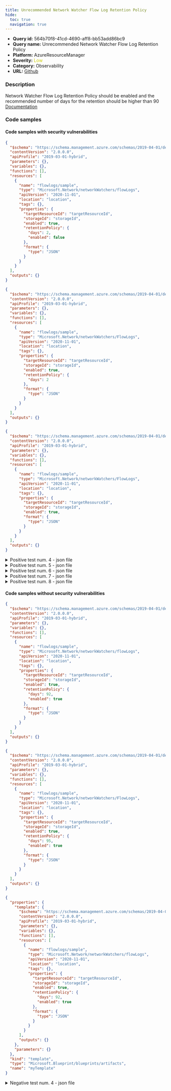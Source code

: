 ```yaml
---
title: Unrecommended Network Watcher Flow Log Retention Policy
hide:
  toc: true
  navigation: true
---
```


<style>
  .highlight .hll {
    background-color: #ff171742;
  }
  .md-content {
    max-width: 1100px;
    margin: 0 auto;
  }
</style>

-   **Query id:** 564b70f8-41cd-4690-aff8-bb53add86bc9
-   **Query name:** Unrecommended Network Watcher Flow Log Retention Policy
-   **Platform:** AzureResourceManager
-   **Severity:** <span style="color:#CC0">Low</span>
-   **Category:** Observability
-   **URL:** [Github](https://github.com/Checkmarx/kics/tree/master/assets/queries/azureResourceManager/unrecommended_network_watcher_flow_log_retention_policy)

### Description
Network Watcher Flow Log Retention Policy should be enabled and the recommended number of days for the retention should be higher than 90<br>
[Documentation](https://docs.microsoft.com/en-us/azure/templates/microsoft.network/2019-11-01/networkwatchers/flowlogs?tabs=json#retentionpolicyparameters-object)

### Code samples
#### Code samples with security vulnerabilities
```json title="Positive test num. 1 - json file" hl_lines="20 21"
{
  "$schema": "https://schema.management.azure.com/schemas/2019-04-01/deploymentTemplate.json#",
  "contentVersion": "2.0.0.0",
  "apiProfile": "2019-03-01-hybrid",
  "parameters": {},
  "variables": {},
  "functions": [],
  "resources": [
    {
      "name": "flowlogs/sample",
      "type": "Microsoft.Network/networkWatchers/flowLogs",
      "apiVersion": "2020-11-01",
      "location": "location",
      "tags": {},
      "properties": {
        "targetResourceId": "targetResourceId",
        "storageId": "storageId",
        "enabled": true,
        "retentionPolicy": {
          "days": 2,
          "enabled": false
        },
        "format": {
          "type": "JSON"
        }
      }
    }
  ],
  "outputs": {}
}

```
```json title="Positive test num. 2 - json file" hl_lines="19 20"
{
  "$schema": "https://schema.management.azure.com/schemas/2019-04-01/deploymentTemplate.json#",
  "contentVersion": "2.0.0.0",
  "apiProfile": "2019-03-01-hybrid",
  "parameters": {},
  "variables": {},
  "functions": [],
  "resources": [
    {
      "name": "flowlogs/sample",
      "type": "Microsoft.Network/networkWatchers/FlowLogs",
      "apiVersion": "2020-11-01",
      "location": "location",
      "tags": {},
      "properties": {
        "targetResourceId": "targetResourceId",
        "storageId": "storageId",
        "enabled": true,
        "retentionPolicy": {
          "days": 2
        },
        "format": {
          "type": "JSON"
        }
      }
    }
  ],
  "outputs": {}
}

```
```json title="Positive test num. 3 - json file" hl_lines="15"
{
  "$schema": "https://schema.management.azure.com/schemas/2019-04-01/deploymentTemplate.json#",
  "contentVersion": "2.0.0.0",
  "apiProfile": "2019-03-01-hybrid",
  "parameters": {},
  "variables": {},
  "functions": [],
  "resources": [
    {
      "name": "flowlogs/sample",
      "type": "Microsoft.Network/networkWatchers/FlowLogs",
      "apiVersion": "2020-11-01",
      "location": "location",
      "tags": {},
      "properties": {
        "targetResourceId": "targetResourceId",
        "storageId": "storageId",
        "enabled": true,
        "format": {
          "type": "JSON"
        }
      }
    }
  ],
  "outputs": {}
}

```
<details><summary>Positive test num. 4 - json file</summary>

```json hl_lines="15"
{
  "$schema": "https://schema.management.azure.com/schemas/2019-04-01/deploymentTemplate.json#",
  "contentVersion": "2.0.0.0",
  "apiProfile": "2019-03-01-hybrid",
  "parameters": {},
  "variables": {},
  "functions": [],
  "resources": [
    {
      "name": "flowlogs/sample",
      "type": "Microsoft.Network/networkWatchers/FlowLogs",
      "apiVersion": "2020-11-01",
      "location": "location",
      "tags": {},
      "properties": {
        "targetResourceId": "targetResourceId",
        "storageId": "storageId",
        "retentionPolicy": {
          "days": 95,
          "enabled": true
        },
        "format": {
          "type": "JSON"
        }
      }
    }
  ],
  "outputs": {}
}

```
</details>
<details><summary>Positive test num. 5 - json file</summary>

```json hl_lines="22 23"
{
  "properties": {
    "template": {
      "$schema": "https://schema.management.azure.com/schemas/2019-04-01/deploymentTemplate.json#",
      "contentVersion": "2.0.0.0",
      "apiProfile": "2019-03-01-hybrid",
      "parameters": {},
      "variables": {},
      "functions": [],
      "resources": [
        {
          "name": "flowlogs/sample",
          "type": "Microsoft.Network/networkWatchers/flowLogs",
          "apiVersion": "2020-11-01",
          "location": "location",
          "tags": {},
          "properties": {
            "targetResourceId": "targetResourceId",
            "storageId": "storageId",
            "enabled": true,
            "retentionPolicy": {
              "days": 2,
              "enabled": false
            },
            "format": {
              "type": "JSON"
            }
          }
        }
      ],
      "outputs": {}
    },
    "parameters": {}
  },
  "kind": "template",
  "type": "Microsoft.Blueprint/blueprints/artifacts",
  "name": "myTemplate"
}

```
</details>
<details><summary>Positive test num. 6 - json file</summary>

```json hl_lines="21 22"
{
  "properties": {
    "template": {
      "$schema": "https://schema.management.azure.com/schemas/2019-04-01/deploymentTemplate.json#",
      "contentVersion": "2.0.0.0",
      "apiProfile": "2019-03-01-hybrid",
      "parameters": {},
      "variables": {},
      "functions": [],
      "resources": [
        {
          "name": "flowlogs/sample",
          "type": "Microsoft.Network/networkWatchers/FlowLogs",
          "apiVersion": "2020-11-01",
          "location": "location",
          "tags": {},
          "properties": {
            "targetResourceId": "targetResourceId",
            "storageId": "storageId",
            "enabled": true,
            "retentionPolicy": {
              "days": 2
            },
            "format": {
              "type": "JSON"
            }
          }
        }
      ],
      "outputs": {}
    },
    "parameters": {}
  },
  "kind": "template",
  "type": "Microsoft.Blueprint/blueprints/artifacts",
  "name": "myTemplate"
}

```
</details>
<details><summary>Positive test num. 7 - json file</summary>

```json hl_lines="17"
{
  "properties": {
    "template": {
      "$schema": "https://schema.management.azure.com/schemas/2019-04-01/deploymentTemplate.json#",
      "contentVersion": "2.0.0.0",
      "apiProfile": "2019-03-01-hybrid",
      "parameters": {},
      "variables": {},
      "functions": [],
      "resources": [
        {
          "name": "flowlogs/sample",
          "type": "Microsoft.Network/networkWatchers/FlowLogs",
          "apiVersion": "2020-11-01",
          "location": "location",
          "tags": {},
          "properties": {
            "targetResourceId": "targetResourceId",
            "storageId": "storageId",
            "enabled": true,
            "format": {
              "type": "JSON"
            }
          }
        }
      ],
      "outputs": {}
    },
    "parameters": {}
  },
  "kind": "template",
  "type": "Microsoft.Blueprint/blueprints/artifacts",
  "name": "myTemplate"
}

```
</details>
<details><summary>Positive test num. 8 - json file</summary>

```json hl_lines="17"
{
  "properties": {
    "template": {
      "$schema": "https://schema.management.azure.com/schemas/2019-04-01/deploymentTemplate.json#",
      "contentVersion": "2.0.0.0",
      "apiProfile": "2019-03-01-hybrid",
      "parameters": {},
      "variables": {},
      "functions": [],
      "resources": [
        {
          "name": "flowlogs/sample",
          "type": "Microsoft.Network/networkWatchers/FlowLogs",
          "apiVersion": "2020-11-01",
          "location": "location",
          "tags": {},
          "properties": {
            "targetResourceId": "targetResourceId",
            "storageId": "storageId",
            "retentionPolicy": {
              "days": 95,
              "enabled": true
            },
            "format": {
              "type": "JSON"
            }
          }
        }
      ],
      "outputs": {}
    },
    "parameters": {}
  },
  "kind": "template",
  "type": "Microsoft.Blueprint/blueprints/artifacts",
  "name": "myTemplate"
}

```
</details>


#### Code samples without security vulnerabilities
```json title="Negative test num. 1 - json file"
{
  "$schema": "https://schema.management.azure.com/schemas/2019-04-01/deploymentTemplate.json#",
  "contentVersion": "2.0.0.0",
  "apiProfile": "2019-03-01-hybrid",
  "parameters": {},
  "variables": {},
  "functions": [],
  "resources": [
    {
      "name": "flowlogs/sample",
      "type": "Microsoft.Network/networkWatchers/flowLogs",
      "apiVersion": "2020-11-01",
      "location": "location",
      "tags": {},
      "properties": {
        "targetResourceId": "targetResourceId",
        "storageId": "storageId",
        "enabled": true,
        "retentionPolicy": {
          "days": 92,
          "enabled": true
        },
        "format": {
          "type": "JSON"
        }
      }
    }
  ],
  "outputs": {}
}

```
```json title="Negative test num. 2 - json file"
{
  "$schema": "https://schema.management.azure.com/schemas/2019-04-01/deploymentTemplate.json#",
  "contentVersion": "2.0.0.0",
  "apiProfile": "2019-03-01-hybrid",
  "parameters": {},
  "variables": {},
  "functions": [],
  "resources": [
    {
      "name": "flowlogs/sample",
      "type": "Microsoft.Network/networkWatchers/FlowLogs",
      "apiVersion": "2020-11-01",
      "location": "location",
      "tags": {},
      "properties": {
        "targetResourceId": "targetResourceId",
        "storageId": "storageId",
        "enabled": true,
        "retentionPolicy": {
          "days": 95,
          "enabled": true
        },
        "format": {
          "type": "JSON"
        }
      }
    }
  ],
  "outputs": {}
}

```
```json title="Negative test num. 3 - json file"
{
  "properties": {
    "template": {
      "$schema": "https://schema.management.azure.com/schemas/2019-04-01/deploymentTemplate.json#",
      "contentVersion": "2.0.0.0",
      "apiProfile": "2019-03-01-hybrid",
      "parameters": {},
      "variables": {},
      "functions": [],
      "resources": [
        {
          "name": "flowlogs/sample",
          "type": "Microsoft.Network/networkWatchers/flowLogs",
          "apiVersion": "2020-11-01",
          "location": "location",
          "tags": {},
          "properties": {
            "targetResourceId": "targetResourceId",
            "storageId": "storageId",
            "enabled": true,
            "retentionPolicy": {
              "days": 92,
              "enabled": true
            },
            "format": {
              "type": "JSON"
            }
          }
        }
      ],
      "outputs": {}
    },
    "parameters": {}
  },
  "kind": "template",
  "type": "Microsoft.Blueprint/blueprints/artifacts",
  "name": "myTemplate"
}

```
<details><summary>Negative test num. 4 - json file</summary>

```json
{
  "properties": {
    "template": {
      "$schema": "https://schema.management.azure.com/schemas/2019-04-01/deploymentTemplate.json#",
      "contentVersion": "2.0.0.0",
      "apiProfile": "2019-03-01-hybrid",
      "parameters": {},
      "variables": {},
      "functions": [],
      "resources": [
        {
          "name": "flowlogs/sample",
          "type": "Microsoft.Network/networkWatchers/FlowLogs",
          "apiVersion": "2020-11-01",
          "location": "location",
          "tags": {},
          "properties": {
            "targetResourceId": "targetResourceId",
            "storageId": "storageId",
            "enabled": true,
            "retentionPolicy": {
              "days": 95,
              "enabled": true
            },
            "format": {
              "type": "JSON"
            }
          }
        }
      ],
      "outputs": {}
    },
    "parameters": {}
  },
  "kind": "template",
  "type": "Microsoft.Blueprint/blueprints/artifacts",
  "name": "myTemplate"
}

```
</details>
